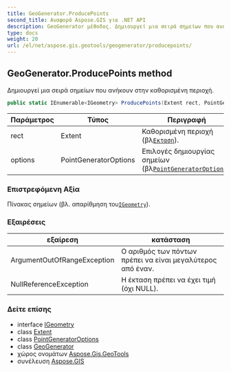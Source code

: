 ```yaml
---
title: GeoGenerator.ProducePoints
second_title: Αναφορά Aspose.GIS για .NET API
description: GeoGenerator μέθοδος. Δημιουργεί μια σειρά σημείων που ανήκουν στην καθορισμένη περιοχή.
type: docs
weight: 20
url: /el/net/aspose.gis.geotools/geogenerator/producepoints/
---
```

## GeoGenerator.ProducePoints method

Δημιουργεί μια σειρά σημείων που ανήκουν στην καθορισμένη περιοχή.

```csharp
public static IEnumerable<IGeometry> ProducePoints(Extent rect, PointGeneratorOptions options)
```

| Παράμετρος | Τύπος | Περιγραφή |
| --- | --- | --- |
| rect | Extent | Καθορισμένη περιοχή (βλ[`Εκταση`](../../../aspose.gis/extent/)). |
| options | PointGeneratorOptions | Επιλογές δημιουργίας σημείων (βλ[`PointGeneratorOptions`](../../pointgeneratoroptions/)). |

### Επιστρεφόμενη Αξία

Πίνακας σημείων (βλ. απαρίθμηση του[`IGeometry`](../../../aspose.gis.geometries/igeometry/)).

### Εξαιρέσεις

| εξαίρεση | κατάσταση |
| --- | --- |
| ArgumentOutOfRangeException | Ο αριθμός των πόντων πρέπει να είναι μεγαλύτερος από έναν. |
| NullReferenceException | Η έκταση πρέπει να έχει τιμή (όχι NULL). |

### Δείτε επίσης

* interface [IGeometry](../../../aspose.gis.geometries/igeometry/)
* class [Extent](../../../aspose.gis/extent/)
* class [PointGeneratorOptions](../../pointgeneratoroptions/)
* class [GeoGenerator](../)
* χώρος ονομάτων [Aspose.Gis.GeoTools](../../geogenerator/)
* συνέλευση [Aspose.GIS](../../../)


